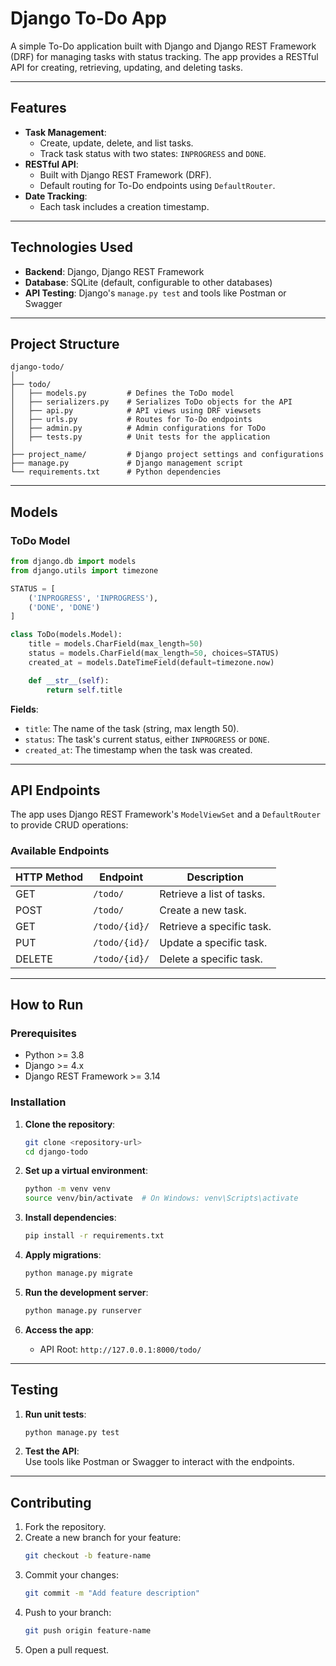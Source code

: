 
# Django To-Do App  

A simple To-Do application built with Django and Django REST Framework (DRF) for managing tasks with status tracking. The app provides a RESTful API for creating, retrieving, updating, and deleting tasks.  

---

## Features  

- **Task Management**:  
  - Create, update, delete, and list tasks.  
  - Track task status with two states: `INPROGRESS` and `DONE`.  
- **RESTful API**:  
  - Built with Django REST Framework (DRF).  
  - Default routing for To-Do endpoints using `DefaultRouter`.  
- **Date Tracking**:  
  - Each task includes a creation timestamp.  

---

## Technologies Used  

- **Backend**: Django, Django REST Framework  
- **Database**: SQLite (default, configurable to other databases)  
- **API Testing**: Django's `manage.py test` and tools like Postman or Swagger  

---

## Project Structure  

```plaintext  
django-todo/  
│  
├── todo/  
│   ├── models.py         # Defines the ToDo model  
│   ├── serializers.py    # Serializes ToDo objects for the API  
│   ├── api.py            # API views using DRF viewsets  
│   ├── urls.py           # Routes for To-Do endpoints  
│   ├── admin.py          # Admin configurations for ToDo  
│   ├── tests.py          # Unit tests for the application  
│  
├── project_name/         # Django project settings and configurations  
├── manage.py             # Django management script  
└── requirements.txt      # Python dependencies  
```  

---

## Models  

### ToDo Model  

```python  
from django.db import models  
from django.utils import timezone  

STATUS = [  
    ('INPROGRESS', 'INPROGRESS'),  
    ('DONE', 'DONE')  
]  

class ToDo(models.Model):  
    title = models.CharField(max_length=50)  
    status = models.CharField(max_length=50, choices=STATUS)  
    created_at = models.DateTimeField(default=timezone.now)  

    def __str__(self):  
        return self.title  
```  

**Fields**:  
- `title`: The name of the task (string, max length 50).  
- `status`: The task's current status, either `INPROGRESS` or `DONE`.  
- `created_at`: The timestamp when the task was created.  

---

## API Endpoints  

The app uses Django REST Framework's `ModelViewSet` and a `DefaultRouter` to provide CRUD operations:  

### Available Endpoints  

| HTTP Method | Endpoint    | Description                |  
|-------------|-------------|----------------------------|  
| GET         | `/todo/`    | Retrieve a list of tasks.  |  
| POST        | `/todo/`    | Create a new task.         |  
| GET         | `/todo/{id}/` | Retrieve a specific task. |  
| PUT         | `/todo/{id}/` | Update a specific task.   |  
| DELETE      | `/todo/{id}/` | Delete a specific task.   |  

---

## How to Run  

### Prerequisites  

- Python >= 3.8  
- Django >= 4.x  
- Django REST Framework >= 3.14  

### Installation  

1. **Clone the repository**:  
   ```bash  
   git clone <repository-url>  
   cd django-todo  
   ```  

2. **Set up a virtual environment**:  
   ```bash  
   python -m venv venv  
   source venv/bin/activate  # On Windows: venv\Scripts\activate  
   ```  

3. **Install dependencies**:  
   ```bash  
   pip install -r requirements.txt  
   ```  

4. **Apply migrations**:  
   ```bash  
   python manage.py migrate  
   ```  

5. **Run the development server**:  
   ```bash  
   python manage.py runserver  
   ```  

6. **Access the app**:  
   - API Root: `http://127.0.0.1:8000/todo/`  

---

## Testing  

1. **Run unit tests**:  
   ```bash  
   python manage.py test  
   ```  

2. **Test the API**:  
   Use tools like Postman or Swagger to interact with the endpoints.  

---

## Contributing  

1. Fork the repository.  
2. Create a new branch for your feature:  
   ```bash  
   git checkout -b feature-name  
   ```  
3. Commit your changes:  
   ```bash  
   git commit -m "Add feature description"  
   ```  
4. Push to your branch:  
   ```bash  
   git push origin feature-name  
   ```  
5. Open a pull request.  


